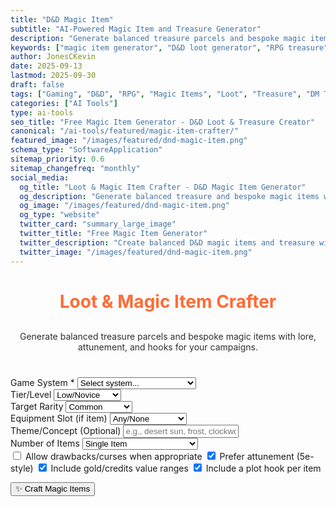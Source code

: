 ```yaml
---
title: "D&D Magic Item"
subtitle: "AI-Powered Magic Item and Treasure Generator"
description: "Generate balanced treasure parcels and bespoke magic items with lore, attunement, and campaign hooks. Perfect for D&D DMs and RPG creators."
keywords: ["magic item generator", "D&D loot generator", "RPG treasure", "magic item creator", "DnD magic items", "tabletop RPG", "treasure generator", "magic weapon generator", "RPG loot"]
author: JonesCKevin
date: 2025-09-13
lastmod: 2025-09-30
draft: false
tags: ["Gaming", "D&D", "RPG", "Magic Items", "Loot", "Treasure", "DM Tools", "AI", "Tools"]
categories: ["AI Tools"]
type: ai-tools
seo_title: "Free Magic Item Generator - D&D Loot & Treasure Creator"
canonical: "/ai-tools/featured/magic-item-crafter/"
featured_image: "/images/featured/dnd-magic-item.png"
schema_type: "SoftwareApplication"
sitemap_priority: 0.6
sitemap_changefreq: "monthly"
social_media:
  og_title: "Loot & Magic Item Crafter - D&D Magic Item Generator"
  og_description: "Generate balanced treasure and bespoke magic items with lore and campaign hooks. Perfect for D&D DMs."
  og_image: "/images/featured/dnd-magic-item.png"
  og_type: "website"
  twitter_card: "summary_large_image"
  twitter_title: "Free Magic Item Generator"
  twitter_description: "Create balanced D&D magic items and treasure with AI. Perfect for DMs and RPG creators."
  twitter_image: "/images/featured/dnd-magic-item.png"
---
```


<link rel="stylesheet" href="magic-item-crafter.css">


<h1 style="text-align: center; margin-bottom: 30px; color: #ff6b35;">Loot & Magic Item Crafter</h1>
<p style="text-align: center; margin-bottom: 40px; opacity: 0.9;">
Generate balanced treasure parcels and bespoke magic items with lore, attunement, and hooks for your campaigns.
</p>

<form id="magicItemForm">
<div class="form-group">
<label for="system">Game System *</label>
<select id="system" required>
<option value="">Select system...</option>
<option value="dnd5e">D&D 5e (SRD-friendly)</option>
<option value="pf2e">Pathfinder 2e (SRD-friendly)</option>
<option value="fantasy">Generic Fantasy</option>
<option value="scifi">Science Fiction</option>
<option value="cyberpunk">Cyberpunk</option>
<option value="modern">Modern</option>
</select>
</div>

<div class="form-group">
<label for="tier">Tier/Level</label>
<select id="tier">
<option value="low">Low/Novice</option>
<option value="mid">Mid/Seasoned</option>
<option value="high">High/Epic</option>
</select>
</div>

<div class="form-group">
<label for="rarity">Target Rarity</label>
<select id="rarity">
<option value="common">Common</option>
<option value="uncommon">Uncommon</option>
<option value="rare">Rare</option>
<option value="very_rare">Very Rare</option>
<option value="legendary">Legendary</option>
<option value="mixed">Mixed Rarities</option>
</select>
</div>

<div class="form-group">
<label for="slot">Equipment Slot (if item)</label>
<select id="slot">
<option value="any">Any/None</option>
<option value="weapon">Weapon</option>
<option value="armor">Armor</option>
<option value="ring">Ring</option>
<option value="amulet">Amulet/Necklace</option>
<option value="wondrous">Wondrous Item</option>
<option value="consumable">Consumable</option>
</select>
</div>

<div class="form-group">
<label for="theme">Theme/Concept (Optional)</label>
<input type="text" id="theme" placeholder="e.g., desert sun, frost, clockwork, necrotic, elemental...">
</div>

<div class="form-group">
<label for="itemCount">Number of Items</label>
<select id="itemCount">
<option value="1">Single Item</option>
<option value="2-3">Small Collection (2-3 items)</option>
<option value="4-6">Treasure Hoard (4-6 items)</option>
<option value="parcel">Full Loot Parcel</option>
</select>
</div>

<div class="form-group">
<div class="checkbox-group">
<label class="checkbox-inline">
<input type="checkbox" id="drawbacks"> Allow drawbacks/curses when appropriate
</label>
<label class="checkbox-inline">
<input type="checkbox" id="attunement" checked> Prefer attunement (5e-style)
</label>
<label class="checkbox-inline">
<input type="checkbox" id="includeValues" checked> Include gold/credits value ranges
</label>
<label class="checkbox-inline">
<input type="checkbox" id="includeHooks" checked> Include a plot hook per item
</label>
</div>
</div>

<button type="button" class="btn-primary" onclick="generateMagicItems()">✨ Craft Magic Items</button>
</form>

<div id="loadingDiv" class="loading" style="display: none;">
Crafting magical treasures...
</div>

<div id="errorDiv" style="display: none;"></div>

<div id="resultDiv" style="display: none;">
<h3 style="color: #ff6b35; margin-bottom: 20px;">Crafted Magic Items</h3>
<div class="result-content" id="resultContent"></div>

<div style="margin-top: 30px; gap: 15px; display: flex; justify-content: center; flex-wrap: wrap;">
<button class="btn-primary" onclick="copyResult()" style="width: auto; padding: 10px 20px;">📋 Copy to Clipboard</button>
<button class="btn-primary" onclick="downloadResult('markdown')" style="width: auto; padding: 10px 20px; background: linear-gradient(135deg, #28a745, #34ce57);">📄 Download Markdown</button>
<button class="btn-primary" onclick="downloadResult('html')" style="width: auto; padding: 10px 20px; background: linear-gradient(135deg, #17a2b8, #20c997);">🌐 Download HTML</button>
<button class="btn-primary" onclick="generateVariation()" style="width: auto; padding: 10px 20px; background: linear-gradient(135deg, #6f42c1, #8e5bcd);">🎲 Generate Different Items</button>

</div>
</div>


<script src="magic-item-crafter.js"></script>






